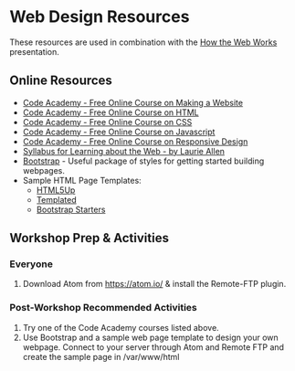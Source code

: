 # Web Design Resources
These resources are used in combination with the [How the Web Works](how_the_web_works.pptx) presentation.

## Online Resources
- [Code Academy - Free Online Course on Making a Website](https://www.codecademy.com/learn/make-a-website)
- [Code Academy - Free Online Course on HTML](https://www.codecademy.com/learn/learn-html)
- [Code Academy - Free Online Course on CSS](https://www.codecademy.com/learn/learn-css)
- [Code Academy - Free Online Course on Javascript](https://www.codecademy.com/learn/introduction-to-javascript)
- [Code Academy - Free Online Course on Responsive Design](https://www.codecademy.com/learn/learn-responsive-design)
- [Syllabus for Learning about the Web - by Laurie Allen](https://github.com/dsfellows/dsfellows/blob/master/week_2_agenda.md)
- [Bootstrap](http://getbootstrap.com/) - Useful package of styles for getting started building webpages.
- Sample HTML Page Templates:
  - [HTML5Up](https://html5up.net/)
  - [Templated](https://templated.co/)
  - [Bootstrap Starters](https://startbootstrap.com/template-categories/all/)

## Workshop Prep & Activities
### Everyone
1. Download Atom from https://atom.io/ & install the Remote-FTP plugin.

### Post-Workshop Recommended Activities

1. Try one of the Code Academy courses listed above.
2. Use Bootstrap and a sample web page template to design your own webpage. Connect to your server through Atom and Remote FTP and create the sample page in /var/www/html
